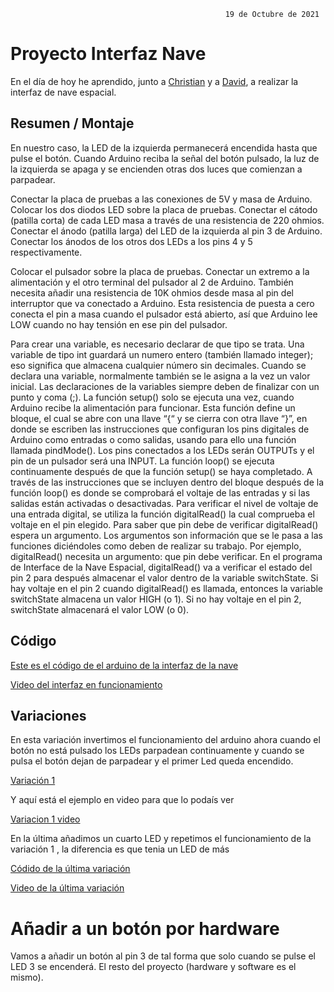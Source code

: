 
                                                    19 de Octubre de 2021


# Proyecto Interfaz Nave 
En el día de hoy he aprendido, junto a [Christian](https://github.com/Tabrih) y a [David](https://github.com/DavidMenCam), a realizar la interfaz de nave espacial.

## Resumen / Montaje 

En nuestro caso, la LED de la izquierda permanecerá encendida  hasta que pulse el botón. Cuando Arduino reciba la señal del botón pulsado, la luz de la izquierda se apaga y se encienden otras dos luces que comienzan a parpadear.

Conectar la placa de pruebas a las conexiones de 5V y masa de Arduino. Colocar los dos diodos LED sobre la placa de 
pruebas. Conectar el cátodo (patilla corta) de cada LED masa a través de una resistencia
de 220 ohmios. Conectar el ánodo (patilla larga) del LED de la izquierda al pin 3 de Arduino. 
Conectar los ánodos de los otros dos LEDs a los pins 4 y 5 respectivamente.

Colocar el pulsador sobre la placa de pruebas. Conectar un extremo a la alimentación y el otro terminal del pulsador al 2 de Arduino. 
También necesita añadir una resistencia de 10K ohmios desde masa al pin del interruptor que va conectado a Arduino. Esta resistencia de puesta a cero conecta el 
pin a masa cuando el pulsador está abierto, así que Arduino lee LOW cuando no hay tensión en ese pin del pulsador.

Para crear una variable, es necesario declarar de que tipo se trata. Una variable de tipo int guardará un numero entero (también llamado integer); 
eso significa que almacena cualquier número sin decimales. Cuando se declara una variable, normalmente también se le asigna a la vez un valor 
inicial. Las declaraciones de la variables siempre deben de finalizar con un punto y coma (;).
La función setup() solo se ejecuta una vez, cuando Arduino recibe la 
alimentación para funcionar. Esta función define un bloque, el cual se abre 
con una llave “{“ y se cierra con otra llave “}”, en donde se escriben las 
instrucciones que configuran los pins digitales de Arduino como entradas o 
como salidas, usando para ello una función llamada pindMode(). Los pins 
conectados a los LEDs serán OUTPUTs y el pin de un pulsador será una 
INPUT.
La función loop() se ejecuta continuamente después de que la función 
setup() se haya completado. A través de las instrucciones que se incluyen 
dentro del bloque después de la función loop() es donde se comprobará el 
voltaje de las entradas y si las salidas están activadas o desactivadas. Para 
verificar el nivel de voltaje de una entrada digital, se utiliza la función 
digitalRead() la cual comprueba el voltaje en el pin elegido. Para saber que 
pin debe de verificar digitalRead() espera un argumento.
Los argumentos son información que se le pasa a las funciones diciéndoles 
como deben de realizar su trabajo. Por ejemplo, digitalRead() necesita un 
argumento: que pin debe verificar. En el programa de Interface de la Nave 
Espacial, digitalRead() va a verificar el estado del pin 2 para después 
almacenar el valor dentro de la variable switchState.
Si hay voltaje en el pin 2 cuando digitalRead() es llamada, entonces la 
variable switchState almacena un valor HIGH (o 1). Si no hay voltaje en el pin 
2, switchState almacenará el valor LOW (o 0).

## Código 

[Este es el código de el arduino de la interfaz de la nave ](https://github.com/DavidMenCam/Arduino/blob/main/variacion%201/lo_o_ko_k_l.ino)

[Video del interfaz en funcionamiento](https://youtu.be/ey4Wmv3uzh4)

## Variaciones

En esta variación invertimos el funcionamiento del arduino ahora cuando el botón no está pulsado los LEDs parpadean continuamente y cuando se pulsa el botón dejan de parpadear y el primer Led queda encendido.

[Variación 1](https://github.com/DavidMenCam/Arduino/blob/main/variacion%202/low.ino)

Y aquí está el ejemplo en video para que lo podaís ver 

[Variacion 1 video](https://www.youtube.com/watch?v=Sl5UKPwK2mo)


En la última añadimos un cuarto LED y repetimos el funcionamiento de la variación 1 , la diferencia es que tenia un LED de más 

[Códido de la última variación]()

[Video de la última variación](https://youtu.be/B4rhuzqbJ8I)
 
 # Añadir a un botón por hardware
 
 Vamos a añadir un botón al pin 3 de tal forma que solo cuando se pulse el LED 3 se encenderá. El resto del proyecto (hardware y software es el mismo).


